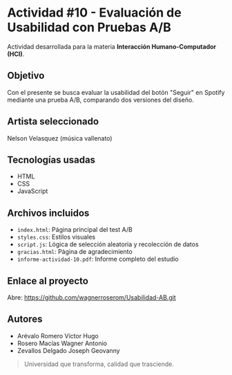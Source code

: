 # Actividad #10 - Evaluación de Usabilidad con Pruebas A/B

Actividad desarrollada para la materia **Interacción Humano-Computador (HCI)**.

## Objetivo

Con el presente se busca evaluar la usabilidad del botón "Seguir" en Spotify mediante una prueba A/B, comparando dos versiones del diseño.

## Artista seleccionado

Nelson Velasquez (música vallenato)

## Tecnologías usadas

- HTML
- CSS
- JavaScript

## Archivos incluidos

- `index.html`: Página principal del test A/B
- `styles.css`: Estilos visuales
- `script.js`: Lógica de selección aleatoria y recolección de datos
- `gracias.html`: Página de agradecimiento
- `informe-actividad-10.pdf`: Informe completo del estudio

## Enlace al proyecto

Abre: https://github.com/wagnerroserom/Usabilidad-AB.git

## Autores

- Arévalo Romero Víctor Hugo
- Rosero Macías Wagner Antonio
- Zevallos Delgado Joseph Geovanny

> Universidad que transforma, calidad que trasciende.
